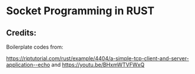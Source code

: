 # Socket Programming in RUST



## Credits:

Boilerplate codes from: 

https://riptutorial.com/rust/example/4404/a-simple-tcp-client-and-server-application--echo and https://youtu.be/BHxmWTVFWxQ
